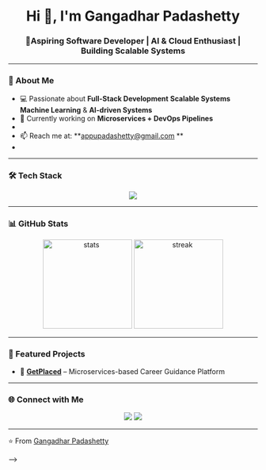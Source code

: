 <!-- GitHub Profile README -->

<h1 align="center">Hi 👋, I'm Gangadhar Padashetty</h1>
<h3 align="center">🚀Aspiring Software Developer | AI & Cloud Enthusiast | Building Scalable Systems</h3>

---

### 🌟 About Me
- 💻 Passionate about **Full-Stack Development** **Scalable Systems** **Machine Learning** & **AI-driven Systems**  
- 🌱 Currently working on **Microservices + DevOps Pipelines**  
-  
- 📫 Reach me at: **appupadashetty@gmail.com **  
-

---

### 🛠️ Tech Stack
<p align="center">
  <img src="https://skillicons.dev/icons?i=javascript,typescript,react,nodejs,express,python,java,mysql,mongodb,redis,git,github,docker,kubernetes,azure,aws&perline=7" />
</p>

---

### 📊 GitHub Stats
<p align="center">
  <img src="https://github-readme-stats.vercel.app/api?username=gangadharpadshetty&show_icons=true&theme=tokyonight" alt="stats" height="180"/>
  <img src="https://github-readme-streak-stats.herokuapp.com/?user=gangadharpadshetty&theme=tokyonight" alt="streak" height="180"/>
</p>

---

### 🚀 Featured Projects
- 🔹 [**GetPlaced**](https://github.com/GaGetPlaced) – Microservices-based Career Guidance Platform  
 

---

### 🌐 Connect with Me
<p align="center">
  <a href="https://linkedin.com/in/Gangadhar Padashetty"><img src="https://img.shields.io/badge/-LinkedIn-blue?style=for-the-badge&logo=linkedin" /></a>
  <a href="mailto:appupadashetty@gmail.com"><img src="https://img.shields.io/badge/-Email-red?style=for-the-badge&logo=gmail&logoColor=white" /></a>

</p>

---

⭐️ From [Gangadhar Padashetty](https://github.com/GangadharPadshetty)  


-->
